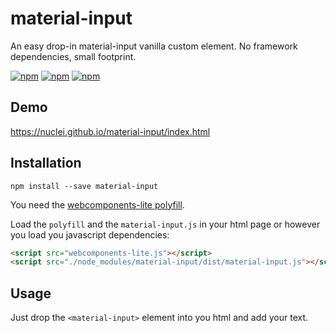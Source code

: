 # material-input
An easy drop-in material-input vanilla custom element. No framework dependencies, small footprint.

[![npm](https://img.shields.io/npm/v/material-input.svg?maxAge=2592000?style=flat-square)](https://www.npmjs.com/package/material-input) [![npm](https://img.shields.io/npm/dt/material-input.svg?maxAge=2592000?style=flat-square)](https://www.npmjs.com/package/material-input) [![npm](https://img.shields.io/npm/l/material-input.svg?maxAge=2592000?style=flat-square)](https://github.com/nuclei/material-input/blob/master/LICENSE)

## Demo

https://nuclei.github.io/material-input/index.html

## Installation

```
npm install --save material-input
```

You need the [webcomponents-lite polyfill](https://github.com/webcomponents/webcomponentsjs).

Load the `polyfill` and the `material-input.js` in your html page or however you load you javascript dependencies:
```html
<script src="webcomponents-lite.js"></script>
<script src="./node_modules/material-input/dist/material-input.js"></script>
```

## Usage
Just drop the `<material-input>` element into you html and add your text.
